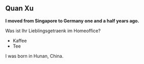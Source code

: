 ## Quan Xu
**I moved from Singapore to Germany one and a half years ago.**

Was ist Ihr Lieblingsgetraenk im Homeoffice? 
- Kaffee
- Tee

I was born in Hunan, China.
